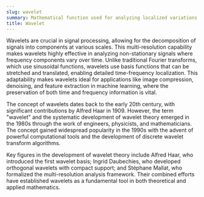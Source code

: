 ```yaml
---
slug: wavelet
summary: Mathematical function used for analyzing localized variations of power within a time series or signal, providing a multi-resolution analysis.
title: Wavelet
---
```


Wavelets are crucial in signal processing, allowing for the decomposition of signals into components at various scales. This multi-resolution capability makes wavelets highly effective in analyzing non-stationary signals where frequency components vary over time. Unlike traditional Fourier transforms, which use sinusoidal functions, wavelets use basis functions that can be stretched and translated, enabling detailed time-frequency localization. This adaptability makes wavelets ideal for applications like image compression, denoising, and feature extraction in machine learning, where the preservation of both time and frequency information is vital.

The concept of wavelets dates back to the early 20th century, with significant contributions by Alfred Haar in 1909. However, the term "wavelet" and the systematic development of wavelet theory emerged in the 1980s through the work of engineers, physicists, and mathematicians. The concept gained widespread popularity in the 1990s with the advent of powerful computational tools and the development of discrete wavelet transform algorithms.

Key figures in the development of wavelet theory include Alfred Haar, who introduced the first wavelet basis; Ingrid Daubechies, who developed orthogonal wavelets with compact support; and Stéphane Mallat, who formalized the multi-resolution analysis framework. Their combined efforts have established wavelets as a fundamental tool in both theoretical and applied mathematics.